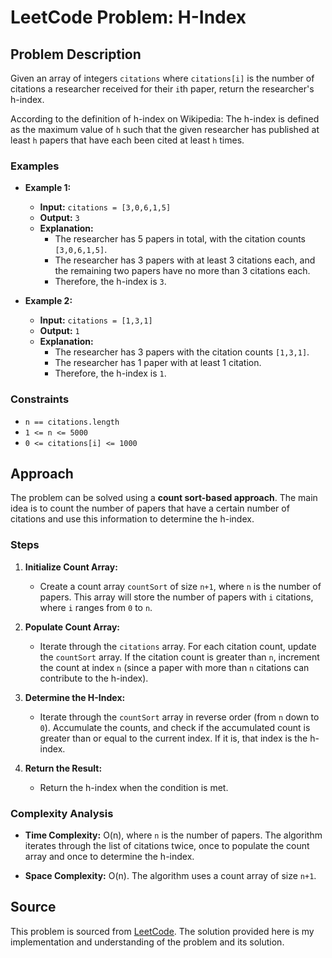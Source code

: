 # LeetCode Problem: H-Index

## Problem Description

Given an array of integers `citations` where `citations[i]` is the number of citations a researcher received for their `i`th paper, return the researcher's h-index.

According to the definition of h-index on Wikipedia: The h-index is defined as the maximum value of `h` such that the given researcher has published at least `h` papers that have each been cited at least `h` times.

### Examples

- **Example 1:**
  - **Input:** `citations = [3,0,6,1,5]`
  - **Output:** `3`
  - **Explanation:** 
    - The researcher has 5 papers in total, with the citation counts `[3,0,6,1,5]`.
    - The researcher has 3 papers with at least 3 citations each, and the remaining two papers have no more than 3 citations each.
    - Therefore, the h-index is `3`.

- **Example 2:**
  - **Input:** `citations = [1,3,1]`
  - **Output:** `1`
  - **Explanation:** 
    - The researcher has 3 papers with the citation counts `[1,3,1]`.
    - The researcher has 1 paper with at least 1 citation.
    - Therefore, the h-index is `1`.

### Constraints

- `n == citations.length`
- `1 <= n <= 5000`
- `0 <= citations[i] <= 1000`

## Approach

The problem can be solved using a **count sort-based approach**. The main idea is to count the number of papers that have a certain number of citations and use this information to determine the h-index.

### Steps

1. **Initialize Count Array:**
   - Create a count array `countSort` of size `n+1`, where `n` is the number of papers. This array will store the number of papers with `i` citations, where `i` ranges from `0` to `n`.

2. **Populate Count Array:**
   - Iterate through the `citations` array. For each citation count, update the `countSort` array. If the citation count is greater than `n`, increment the count at index `n` (since a paper with more than `n` citations can contribute to the h-index).

3. **Determine the H-Index:**
   - Iterate through the `countSort` array in reverse order (from `n` down to `0`). Accumulate the counts, and check if the accumulated count is greater than or equal to the current index. If it is, that index is the h-index.

4. **Return the Result:**
   - Return the h-index when the condition is met.

### Complexity Analysis

- **Time Complexity:** O(n), where `n` is the number of papers. The algorithm iterates through the list of citations twice, once to populate the count array and once to determine the h-index.
  
- **Space Complexity:** O(n). The algorithm uses a count array of size `n+1`.

## Source

This problem is sourced from [LeetCode](https://leetcode.com). The solution provided here is my implementation and understanding of the problem and its solution.
